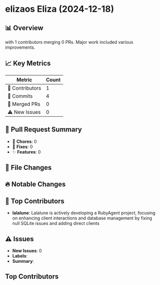 # elizaos Eliza (2024-12-18)
    
## 📊 Overview
with 1 contributors merging 0 PRs. Major work included various improvements.

## 📈 Key Metrics
| Metric | Count |
|---------|--------|
| 👥 Contributors | 1 |
| 📝 Commits | 4 |
| 🔄 Merged PRs | 0 |
| ⚠️ New Issues | 0 |

## 🔄 Pull Request Summary
- 🧹 **Chores**: 0
- 🐛 **Fixes**: 0
- ✨ **Features**: 0

## 📁 File Changes


## 🔥 Notable Changes


## 👥 Top Contributors
- **lalalune**: Lalalune is actively developing a RubyAgent project, focusing on enhancing client interactions and database management by fixing null SQLite issues and adding direct clients

## ⚠️ Issues
- **New Issues**: 0
- **Labels**: 
- **Summary**: 

## Top Contributors
